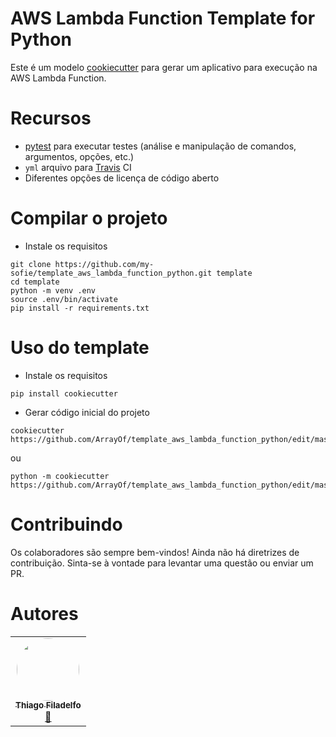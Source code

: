 # AWS Lambda Function Template for Python

Este é um modelo [cookiecutter](https://github.com/audreyr/cookiecutter) para gerar
um aplicativo para execução na AWS Lambda Function.

# Recursos

- [pytest](https://github.com/pytest-dev/pytest/) para executar testes
(análise e manipulação de comandos, argumentos, opções, etc.)
- `yml` arquivo para [Travis](http://travis-ci.org/) CI
- Diferentes opções de licença de código aberto

# Compilar o projeto
- Instale os requisitos
```
git clone https://github.com/my-sofie/template_aws_lambda_function_python.git template
cd template
python -m venv .env
source .env/bin/activate
pip install -r requirements.txt
```

# Uso do template

- Instale os requisitos
```
pip install cookiecutter
```
- Gerar código inicial do projeto
```
cookiecutter https://github.com/ArrayOf/template_aws_lambda_function_python/edit/master/README.md
```
ou
```
python -m cookiecutter https://github.com/ArrayOf/template_aws_lambda_function_python/edit/master/README.md
```

# Contribuindo

Os colaboradores são sempre bem-vindos! Ainda não há diretrizes de contribuição.
Sinta-se à vontade para levantar uma questão ou enviar um PR.

# Autores

<table>
  <tr>
    <td align="center"><a href="https://arrayof.io"><img style="border-radius: 50%;" src="https://avatars2.githubusercontent.com/u/3305437?s=460&v=4" width="100px;" alt=""/><br /><sub><b>Thiago Filadelfo</b></sub></a><br /><a href="https://github.com/trfiladelfo" title="Github">👨‍</a></td>
  </tr>
</table>
